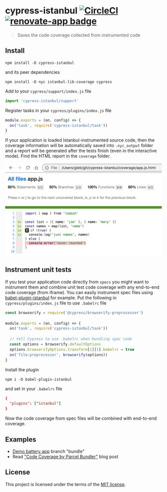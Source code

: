 # cypress-istanbul [![CircleCI](https://circleci.com/gh/cypress-io/cypress-istanbul.svg?style=svg)](https://circleci.com/gh/cypress-io/cypress-istanbul) [![renovate-app badge][renovate-badge]][renovate-app]

> Saves the code coverage collected from instrumented code

## Install

```shell
npm install -D cypress-istanbul
```

and its peer dependencies

```shell
npm install -D nyc istanbul-lib-coverage cypress
```

Add to your `cypress/support/index.js` file

```js
import 'cypress-istanbul/support'
```

Register tasks in your `cypress/plugins/index.js` file

```js
module.exports = (on, config) => {
  on('task', require('cypress-istanbul/task'))
}
```

If your application is loaded Istanbul-instrumented source code, then the coverage information will be automatically saved into `.nyc_output` folder and a report will be generated after the tests finish (even in the interactive mode). Find the HTML report in the `coverage` folder.

![Coverage report](images/coverage.jpg)

## Instrument unit tests

If you test your application code directly from `specs` you might want to instrument them and combine unit test code coverage with any end-to-end code coverage (from iframe). You can easily instrument spec files using [babel-plugin-istanbul](https://github.com/istanbuljs/babel-plugin-istanbul) for example. Put the following in `cypress/plugins/index.js` file to use `.babelrc` file

```js
const browserify = require('@cypress/browserify-preprocessor')

module.exports = (on, config) => {
  on('task', require('cypress-istanbul/task'))

  // tell Cypress to use .babelrc when bundling spec code
  const options = browserify.defaultOptions
  options.browserifyOptions.transform[1][1].babelrc = true
  on('file:preprocessor', browserify(options))
}
```

Install the plugin

```
npm i -D babel-plugin-istanbul
```

and set in your `.babelrc` file

```rc
{
  "plugins": ["istanbul"]
}
```

Now the code coverage from spec files will be combined with end-to-end coverage.

## Examples

- [Demo battery app](https://github.com/bahmutov/demo-battery-api/tree/bundle) branch "bundle"
- Read ["Code Coverage by Parcel Bundler"](https://glebbahmutov.com/blog/code-coverage-by-parcel/) blog post

## License

This project is licensed under the terms of the [MIT license](/LICENSE.md).

[renovate-badge]: https://img.shields.io/badge/renovate-app-blue.svg
[renovate-app]: https://renovateapp.com/
